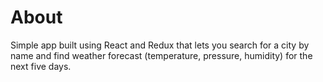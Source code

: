 # About
Simple app built using React and Redux that lets you search for a city by name and find weather forecast (temperature, pressure, humidity) for the next five days.
